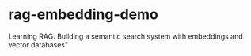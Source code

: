 # rag-embedding-demo
Learning RAG: Building a semantic search system with embeddings and vector databases"
